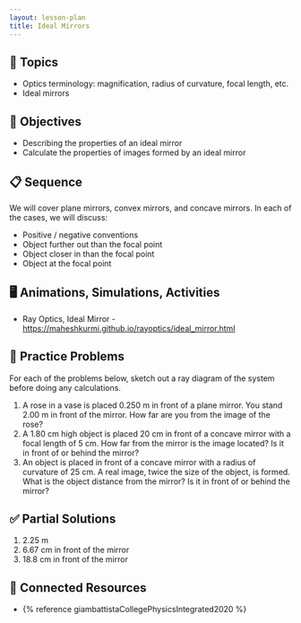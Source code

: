```yaml
---
layout: lesson-plan
title: Ideal Mirrors
---
```


## 🔖 Topics

* Optics terminology: magnification, radius of curvature, focal length, etc.
* Ideal mirrors

## 🎯 Objectives

* Describing the properties of an ideal mirror
* Calculate the properties of images formed by an ideal mirror

## 📋 Sequence

We will cover plane mirrors, convex mirrors, and concave mirrors. In each of the cases, we will discuss:

* Positive / negative conventions
* Object further out than the focal point
* Object closer in than the focal point
* Object at the focal point

## 🖥️ Animations, Simulations, Activities

* Ray Optics, Ideal Mirror - <https://maheshkurmi.github.io/rayoptics/ideal_mirror.html>

## 📝 Practice Problems

For each of the problems below, sketch out a ray diagram of the system before doing any calculations.

1. A rose in a vase is placed 0.250 m in front of a plane mirror. You stand 2.00 m in front of the mirror. How far are you from the image of the rose?
2. A 1.80 cm high object is placed 20 cm in front of a concave mirror with a focal length of 5 cm. How far from the mirror is the image located? Is it in front of or behind the mirror?
3. An object is placed in front of a concave mirror with a radius of curvature of 25 cm. A real image, twice the size of the object, is formed. What is the object distance from the mirror? Is it in front of or behind the mirror?

## ✅ Partial Solutions

1. 2.25 m
2. 6.67 cm in front of the mirror
3. 18.8 cm in front of the mirror

## 📘 Connected Resources

* {% reference giambattistaCollegePhysicsIntegrated2020 %}
